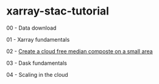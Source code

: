 # xarray-stac-tutorial

00 - Data download

01 - Xarray fundamentals

02 - [Create a cloud free median composte on a small area](notebooks/02_cloud_free_composite_S2_small_area_2.ipynb)

03 - Dask fundamentals

04 - Scaling in the cloud

